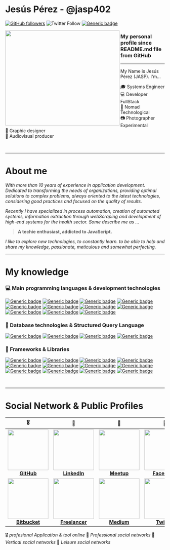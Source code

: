 # Jesús Pérez - @jasp402
[![GitHub followers](https://img.shields.io/github/followers/jasp402.svg?style=social&label=Follow&maxAge=2592000)](https://github.com/jasp402?tab=followers)
![Twitter Follow](https://img.shields.io/twitter/follow/jasp402)
[![Generic badge](https://img.shields.io/badge/follow%20@jasp402-359-brightgreen.svg?style=social&logo=instagram)](https://shields.io/)
<p>
  <img align="left" width="361" height="300" src="https://user-images.githubusercontent.com/8978470/83353568-1fb9c680-a319-11ea-80b4-21aa944133d1.png">
  
### My personal profile since **README.md** file from GitHub
---

My Name is Jesús Pérez (JASP).  I'm...

:mortar_board: Systems Engineer <br>
:computer: Developer FullStack <br>
:rocket: Nomad Technological <br>
:camera: Photographer Experimental <br>
:art: Graphic designer <br>
:movie_camera: Audiovisual producer <br>
</p>

<br>  

---
# About me
*With more than 10 years of experience in application development. Dedicated to transforming the needs of organizations, providing optimal solutions to complex problems, always oriented to the latest technologies, considering good practices and focused on the quality of results.*

*Recently I have specialized in process automation, creation of automated systems, information extraction through webScraping and development of high-end systems for the health sector. Some describe me as ...*

>**A techie enthusiast, addicted to JavaScript.**

*I like to explore new technologies, to constantly learn. to be able to help and share my knowledge, passionate, meticulous and somewhat perfecting.*
<br>

---
# My knowledge
### :computer: Main programming languages & development technologies
[![Generic badge](https://img.shields.io/badge/NodeJS-87%25-brightgreen.svg?style=flat&logo=Node.js)](https://shields.io/)
[![Generic badge](https://img.shields.io/badge/JavaScript-94%25-brightgreen.svg?style=flat&logo=javascript)](https://shields.io/)
[![Generic badge](https://img.shields.io/badge/PHP-82%25-brightgreen.svg?style=flat&logo=php)](https://shields.io/)
[![Generic badge](https://img.shields.io/badge/Python-48%25-brightgreen.svg?style=flat&logo=python)](https://shields.io/)
[![Generic badge](https://img.shields.io/badge/TypeScript-57%25-brightgreen.svg?style=flat&logo=typescript)](https://shields.io/)
[![Generic badge](https://img.shields.io/badge/HTML5-98%25-brightgreen.svg?style=flat&logo=html5)](https://shields.io/)
[![Generic badge](https://img.shields.io/badge/Bash-35%25-brightgreen.svg?style=flat&logo=gnu-bash)](https://shields.io/)
[![Generic badge](https://img.shields.io/badge/GraphQL-63%25-brightgreen.svg?style=flat&logo=graphql)](https://shields.io/)
[![Generic badge](https://img.shields.io/badge/JSON-95%25-brightgreen.svg?style=flat&logo=json)](https://shields.io/)
[![Generic badge](https://img.shields.io/badge/Markdown-82%25-brightgreen.svg?style=flat&logo=markdown)](https://shields.io/)
[![Generic badge](https://img.shields.io/badge/NPM-✓-brightgreen.svg?style=flat&logo=npm)](https://shields.io/)
<br>
### :floppy_disk: Database technologies & Structured Query Language
[![Generic badge](https://img.shields.io/badge/MongoDB-53%25-brightgreen.svg?style=flat&labelColor=40A4C4&logo=mongodb)](https://shields.io/)
[![Generic badge](https://img.shields.io/badge/MySQL-74%25-brightgreen.svg?style=flat&labelColor=40A4C4&logo=mysql)](https://shields.io/)
[![Generic badge](https://img.shields.io/badge/SQLite-68%25-brightgreen.svg?style=flat&labelColor=40A4C4&logo=sqlite)](https://shields.io/)
[![Generic badge](https://img.shields.io/badge/MSSQL-40%25-brightgreen.svg?style=flat&labelColor=40A4C4&logo=microsoft-sql-server)](https://shields.io/)
<br>
### :wrench: Frameworks & Libraries
[![Generic badge](https://img.shields.io/badge/ReactJS-✓-brightgreen.svg?style=flat&labelColor=106d9f&logo=react)](https://shields.io/)
[![Generic badge](https://img.shields.io/badge/Redux-✓-brightgreen.svg?style=flat&labelColor=106d9f&logo=redux)](https://shields.io/)
[![Generic badge](https://img.shields.io/badge/Bootstrap-✓-brightgreen.svg?style=flat&labelColor=106d9f&logo=bootstrap)](https://shields.io/)
[![Generic badge](https://img.shields.io/badge/TailwindCSS-✓-brightgreen.svg?style=flat&labelColor=106d9f&logo=tailwind-css)](https://shields.io/)
[![Generic badge](https://img.shields.io/badge/Apollo-✓-brightgreen.svg?style=flat&labelColor=106d9f&logo=apollo-graphql)](https://shields.io/)
[![Generic badge](https://img.shields.io/badge/CodeIgniter-✓-brightgreen.svg?style=flat&labelColor=106d9f&logo=codeigniter)](https://shields.io/)
[![Generic badge](https://img.shields.io/badge/Django-✓-brightgreen.svg?style=flat&labelColor=106d9f&logo=django)](https://shields.io/)
[![Generic badge](https://img.shields.io/badge/GIT-✓-brightgreen.svg?style=flat&labelColor=106d9f&logo=git)](https://shields.io/)
[![Generic badge](https://img.shields.io/badge/Gatsby-✓-brightgreen.svg?style=flat&labelColor=106d9f&logo=gatsby)](https://shields.io/)
[![Generic badge](https://img.shields.io/badge/MaterialUI-✓-brightgreen.svg?style=flat&labelColor=106d9f&logo=material-ui)](https://shields.io/)
[![Generic badge](https://img.shields.io/badge/MochaJS-✓-brightgreen.svg?style=flat&labelColor=106d9f&logo=mocha)](https://shields.io/)
[![Generic badge](https://img.shields.io/badge/Nodemon-✓-brightgreen.svg?style=flat&labelColor=106d9f&logo=nodemon)](https://shields.io/)

<br>

---
# Social Network & Public Profiles 
| 🎖️ | 🥇 | 🥈 | 🥉 |
| :---:         | :---:         |     :---:      |          :---: |
|<img height="128" width="128" src="https://cdn.jsdelivr.net/npm/simple-icons@v2/icons/github.svg" /><br>[**GitHub**](https://github.com/jasp402/)|<img height="128" width="128" src="https://cdn.jsdelivr.net/npm/simple-icons@v2/icons/linkedin.svg" /><br>[**LinkedIn**](https://www.linkedin.com/in/jasp402/)|<img height="128" width="128" src="https://cdn.jsdelivr.net/npm/simple-icons@v2/icons/meetup.svg" /><br>[**Meetup**](https://www.meetup.com/es-ES/members/226119299/)|<img height="128" width="128" src="https://cdn.jsdelivr.net/npm/simple-icons@v2/icons/facebook.svg" /><br>[**Facebook**](https://github.com/jasp402/)
|<img height="128" width="128" src="https://cdn.jsdelivr.net/npm/simple-icons@v2/icons/bitbucket.svg" /><br>[**Bitbucket**](https://bitbucket.org/jasp402/)|<img height="128" width="128" src="https://cdn.jsdelivr.net/npm/simple-icons@v2/icons/freelancer.svg" /><br>[**Freelancer**](https://www.freelancer.com.pe/u/jasp402)|<img height="128" width="128" src="https://cdn.jsdelivr.net/npm/simple-icons@v2/icons/medium.svg" /><br>[**Medium**](https://medium.com/@jasp402)|<img height="128" width="128" src="https://cdn.jsdelivr.net/npm/simple-icons@v2/icons/twitter.svg" /><br>[**Twitter**](https://twitter.com/jasp402)

🎖️ *profesional Application & tool online*
🥇 *Professional social networks*
🥈 *Vertical social networks*
🥉 *Leisure social networks*
